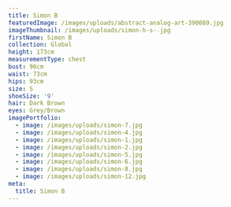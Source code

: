```yaml
---
title: Simon B
featuredImage: /images/uploads/abstract-analog-art-390089.jpg
imageThumbnail: /images/uploads/simon-h-s-.jpg
firstName: Simon B
collection: Global
height: 173cm
measurementType: chest
bust: 96cm
waist: 73cm
hips: 93cm
size: S
shoeSize: '9'
hair: Dark Brown
eyes: Grey/Brown
imagePortfolio:
  - image: /images/uploads/simon-7.jpg
  - image: /images/uploads/simon-4.jpg
  - image: /images/uploads/simon-1.jpg
  - image: /images/uploads/simon-2.jpg
  - image: /images/uploads/simon-5.jpg
  - image: /images/uploads/simon-6.jpg
  - image: /images/uploads/simon-8.jpg
  - image: /images/uploads/simon-12.jpg
meta:
  title: Simon B
---
```


